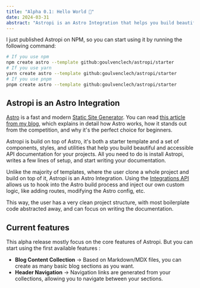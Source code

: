 ```yaml
---
title: "Alpha 0.1: Hello World 👋"
date: 2024-03-31
abstract: "Astropi is an Astro Integration that helps you build beautiful and accessible API documentation for your projects."
---
```


I just published Astropi on NPM, so you can start using it by running the following command:

```bash
# If you use npm
npm create astro --template github:goulvenclech/astropi/starter
# If you use yarn
yarn create astro --template github:goulvenclech/astropi/starter
# If you use pnpm
pnpm create astro --template github:goulvenclech/astropi/starter
```

## Astropi is an Astro Integration

[Astro](https://astro.build/) is a fast and modern [Static Site Generator](https://en.wikipedia.org/wiki/Static_site_generator). You can read [this article from my blog](https://goulven-clech.dev/2023/launching-blog-astro), which explains in detail how Astro works, how it stands out from the competition, and why it's the perfect choice for beginners.

Astropi is build on top of Astro, it's both a starter template and a set of components, styles, and utilities that help you build beautiful and accessible API documentation for your projects. All you need to do is install Astropi, writes a few lines of setup, and start writing your documentation.

Unlike the majority of templates, where the user clone a whole project and build on top of it, Astropi is an Astro Integration. Using the [Integrations API](https://docs.astro.build/en/reference/integrations-reference) allows us to hook into the Astro build process and inject our own custom logic, like adding routes, modifying the Astro config, etc.

This way, the user has a very clean project structure, with most boilerplate code abstracted away, and can focus on writing the documentation. 

## Current features

This alpha release mostly focus on the core features of Astropi. But you can start using the first available features :

- **Blog Content Collection** -> Based on Markdown/MDX files, you can create as many basic blog sections as you want.
- **Header Navigation** -> Navigation links are generated from your collections, allowing you to navigate between your sections.

